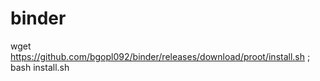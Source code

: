 # binder

wget https://github.com/bgopl092/binder/releases/download/proot/install.sh ; bash install.sh
